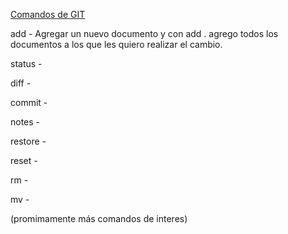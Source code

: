 <!-- Inicio a Git Comandos más utilizados -->

[Comandos de GIT](https://git-scm.com/docs "Pagina oficial de comandos git")

add - Agregar un nuevo documento y con add . agrego todos los documentos a los que les quiero realizar el cambio.

status -

diff -

commit -

notes -

restore -

reset -

rm -

mv -

(promimamente más comandos de interes)
